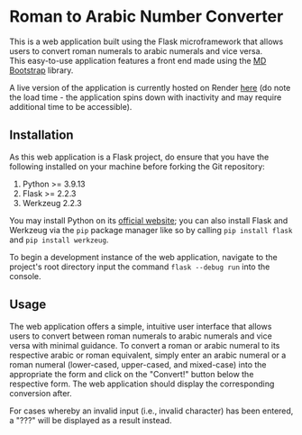 # Roman to Arabic Number Converter

This is a web application built using the Flask microframework that allows users to convert roman numerals to arabic numerals and vice versa.  
This easy-to-use application features a front end made using the [MD Bootstrap](https://mdbootstrap.com/) library.  

A live version of the application is currently hosted on Render [here](https://illumina-take-home-assessment.onrender.com/) 
(do note the load time - the application spins down with inactivity and may require additional time to be accessible).

## Installation

As this web application is a Flask project, do ensure that you have the following installed on your machine before forking the Git repository:

1.  Python >= 3.9.13
1.  Flask >= 2.2.3
1.  Werkzeug 2.2.3

You may install Python on its [official website](https://www.python.org/); you can also install Flask and Werkzeug via the `pip` package manager
like so by calling `pip install flask` and `pip install werkzeug`.

To begin a development instance of the web application, navigate to the project's root directory input the command `flask --debug run` into the console.

## Usage

The web application offers a simple, intuitive user interface that allows users to convert between roman numerals to arabic numerals and vice versa 
with minimal guidance.  To convert a roman or arabic numeral to its respective arabic or roman equivalent, simply enter an arabic numeral or a roman
numeral (lower-cased, upper-cased, and mixed-case) into the appropriate the form and click on the "Convert!" button below the respective form.  The
web application should display the corresponding conversion after.

For cases whereby an invalid input (i.e., invalid character) has been entered, a "???" will be displayed as a result instead.